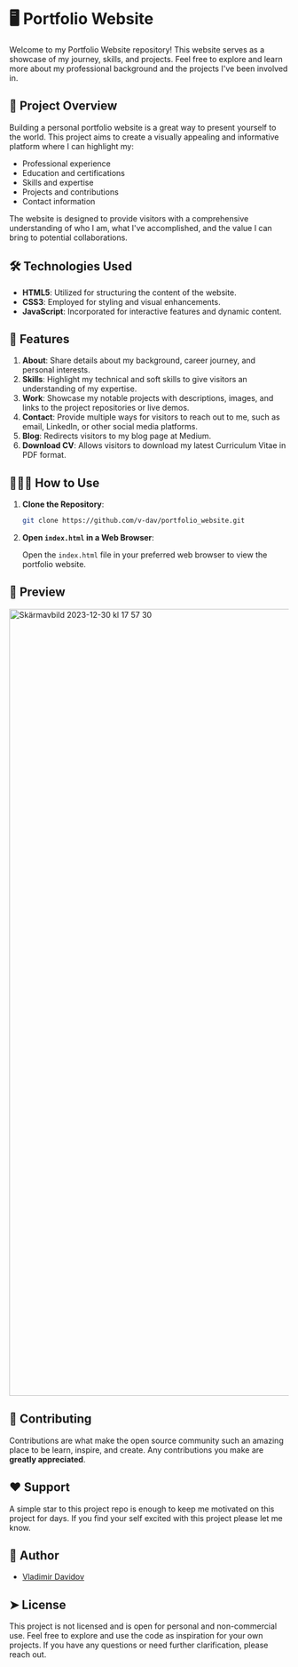 # 🖥️ Portfolio Website

Welcome to my Portfolio Website repository! This website serves as a showcase of my journey, skills, and projects. Feel free to explore and learn more about my professional background and the projects I've been involved in.

## 📃 Project Overview

Building a personal portfolio website is a great way to present yourself to the world. This project aims to create a visually appealing and informative platform where I can highlight my:

- Professional experience
- Education and certifications
- Skills and expertise
- Projects and contributions
- Contact information

The website is designed to provide visitors with a comprehensive understanding of who I am, what I've accomplished, and the value I can bring to potential collaborations.

## 🛠️ Technologies Used

- **HTML5**: Utilized for structuring the content of the website.
- **CSS3**: Employed for styling and visual enhancements.
- **JavaScript**: Incorporated for interactive features and dynamic content.

## 🧐 Features

1. **About**: Share details about my background, career journey, and personal interests.
2. **Skills**: Highlight my technical and soft skills to give visitors an understanding of my expertise.
3. **Work**: Showcase my notable projects with descriptions, images, and links to the project repositories or live demos.
4. **Contact**: Provide multiple ways for visitors to reach out to me, such as email, LinkedIn, or other social media platforms.
5. **Blog**: Redirects visitors to my blog page at Medium.
6. **Download CV**: Allows visitors to download my latest Curriculum Vitae in PDF format.

## 🧑🏻‍💻 How to Use

1. **Clone the Repository**:

    ```bash
    git clone https://github.com/v-dav/portfolio_website.git
    ```

2. **Open `index.html` in a Web Browser**:

    Open the `index.html` file in your preferred web browser to view the portfolio website.

## 🌅 Preview

<img width="1416" alt="Skärmavbild 2023-12-30 kl  17 57 30" src="https://github.com/v-dav/portfolio_website/assets/115344057/5adaee4a-e99d-4212-a4f9-5e13ac66d41f">


## 🍰 Contributing    
Contributions are what make the open source community such an amazing place to be learn, inspire, and create. Any contributions you make are **greatly appreciated**.

## ❤️ Support  
A simple star to this project repo is enough to keep me motivated on this project for days. If you find your self excited with this project please let me know.

## 🙇 Author

- [Vladimir Davidov](https://github.com/v-dav)

## ➤ License

This project is not licensed and is open for personal and non-commercial use. Feel free to explore and use the code as inspiration for your own projects. If you have any questions or need further clarification, please reach out.
